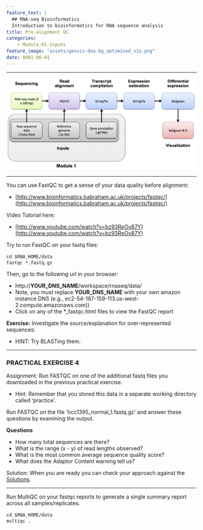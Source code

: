 ```yaml
---
feature_text: |
  ## RNA-seq Bioinformatics
  Introduction to bioinformatics for RNA sequence analysis
title: Pre-alignment QC
categories:
    - Module-01-Inputs
feature_image: "assets/genvis-dna-bg_optimized_v1a.png"
date: 0001-06-01
---
```


***

![RNA-seq_Flowchart](/assets/module_1/RNA-seq_Flowchart.png)

***

You can use FastQC to get a sense of your data quality before alignment:

* [http://www.bioinformatics.babraham.ac.uk/projects/fastqc/](http://www.bioinformatics.babraham.ac.uk/projects/fastqc/)

Video Tutorial here:

* [http://www.youtube.com/watch?v=bz93ReOv87Y](http://www.youtube.com/watch?v=bz93ReOv87Y)

Try to run FastQC on your fastq files:

    cd $RNA_HOME/data
    fastqc *.fastq.gz

Then, go to the following url in your browser:

* http://**YOUR_DNS_NAME**/workspace/rnaseq/data/
* Note, you must replace **YOUR_DNS_NAME** with your own amazon instance DNS (e.g., ec2-54-187-159-113.us-west-2.compute.amazonaws.com))
* Click on any of the *_fastqc.html files to view the FastQC report

**Exercise:**
Investigate the source/explanation for over-represented sequences:

* HINT: Try BLASTing them.

***

### PRACTICAL EXERCISE 4
Assignment: Run FASTQC on one of the additional fastq files you downloaded in the previous practical exercise.

* Hint: Remember that you stored this data in a separate working directory called ‘practice’.

Run FASTQC on the file 'hcc1395_normal_1.fastq.gz' and answer these questions by examining the output.

**Questions**

* How many total sequences are there?
* What is the range (x - y) of read lengths observed?
* What is the most common average sequence quality score?
* What does the Adaptor Content warning tell us?

Solution: When you are ready you can check your approach against the [Solutions](http://rnabio.org/appendix/0007/04/01/Practical_Excercise_Solutions/#Practical%20Excercise%204).

***

Run MultiQC on your fastqc reports to generate a single summary report across all samples/replicates.

    cd $RNA_HOME/data
    multiqc .
